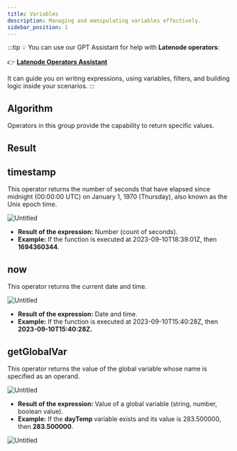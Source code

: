 ```yaml
---
title: Variables
description: Managing and manipulating variables effectively.
sidebar_position: 1
---
```


:::tip
💡 You can use our GPT Assistant for help with **Latenode operators**:

👉 [**Latenode Operators Assistant**](https://chatgpt.com/g/g-67d704425c088191b741075e2b0f9815-latenode-operators-assistant)

It can guide you on writing expressions, using variables, filters, and building logic inside your scenarios.
:::

## Algorithm

Operators in this group provide the capability to return specific values.

## Result

## timestamp

This operator returns the number of seconds that have elapsed since midnight (00:00:00 UTC) on January 1, 1970 (Thursday), also known as the Unix epoch time.  

![Untitled](./untitled.png)

- **Result of the expression:** Number (count of seconds).  
- **Example:** If the function is executed at 2023-09-10T18:39:01Z, then **1694360344**.  

## now

This operator returns the current date and time.  

![Untitled](./untitled_1.png)

- **Result of the expression:** Date and time.  
- **Example:** If the function is executed at 2023-09-10T15:40:28Z, then **2023-09-10T15:40:28Z.**  

## getGlobalVar

This operator returns the value of the global variable whose name is specified as an operand.  

![Untitled](./untitled_2.png)

- **Result of the expression:** Value of a global variable (string, number, boolean value).  
- **Example:** If the **dayTemp** variable exists and its value is 283.500000, then **283.500000**.  

![Untitled](./untitled_3.png)

